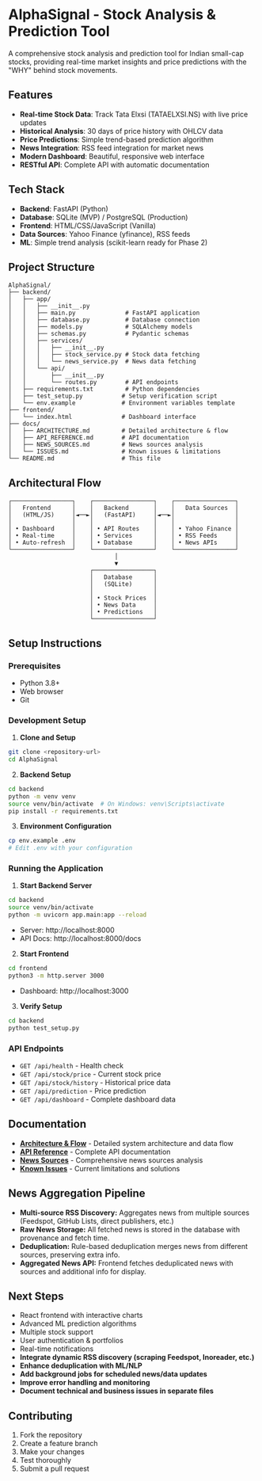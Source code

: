 # AlphaSignal - Stock Analysis & Prediction Tool

A comprehensive stock analysis and prediction tool for Indian small-cap stocks, providing real-time market insights and price predictions with the "WHY" behind stock movements.

## Features

- **Real-time Stock Data**: Track Tata Elxsi (TATAELXSI.NS) with live price updates
- **Historical Analysis**: 30 days of price history with OHLCV data
- **Price Predictions**: Simple trend-based prediction algorithm
- **News Integration**: RSS feed integration for market news
- **Modern Dashboard**: Beautiful, responsive web interface
- **RESTful API**: Complete API with automatic documentation

## Tech Stack

- **Backend**: FastAPI (Python)
- **Database**: SQLite (MVP) / PostgreSQL (Production)
- **Frontend**: HTML/CSS/JavaScript (Vanilla)
- **Data Sources**: Yahoo Finance (yfinance), RSS feeds
- **ML**: Simple trend analysis (scikit-learn ready for Phase 2)

## Project Structure

```
AlphaSignal/
├── backend/
│   ├── app/
│   │   ├── __init__.py
│   │   ├── main.py              # FastAPI application
│   │   ├── database.py          # Database connection
│   │   ├── models.py            # SQLAlchemy models
│   │   ├── schemas.py           # Pydantic schemas
│   │   ├── services/
│   │   │   ├── __init__.py
│   │   │   ├── stock_service.py # Stock data fetching
│   │   │   └── news_service.py  # News data fetching
│   │   └── api/
│   │       ├── __init__.py
│   │       └── routes.py        # API endpoints
│   ├── requirements.txt         # Python dependencies
│   ├── test_setup.py           # Setup verification script
│   └── env.example             # Environment variables template
├── frontend/
│   └── index.html              # Dashboard interface
├── docs/
│   ├── ARCHITECTURE.md         # Detailed architecture & flow
│   ├── API_REFERENCE.md        # API documentation
│   ├── NEWS_SOURCES.md         # News sources analysis
│   └── ISSUES.md               # Known issues & limitations
└── README.md                   # This file
```

## Architectural Flow

```
┌─────────────────┐    ┌─────────────────┐    ┌─────────────────┐
│   Frontend      │    │   Backend       │    │   Data Sources  │
│   (HTML/JS)     │◄──►│   (FastAPI)     │◄──►│                 │
│                 │    │                 │    │                 │
│ • Dashboard     │    │ • API Routes    │    │ • Yahoo Finance │
│ • Real-time     │    │ • Services      │    │ • RSS Feeds     │
│ • Auto-refresh  │    │ • Database      │    │ • News APIs     │
└─────────────────┘    └─────────────────┘    └─────────────────┘
                              │
                              ▼
                       ┌─────────────────┐
                       │   Database      │
                       │   (SQLite)      │
                       │                 │
                       │ • Stock Prices  │
                       │ • News Data     │
                       │ • Predictions   │
                       └─────────────────┘
```

## Setup Instructions

### Prerequisites

- Python 3.8+
- Web browser
- Git

### Development Setup

1. **Clone and Setup**
```bash
git clone <repository-url>
cd AlphaSignal
```

2. **Backend Setup**
```bash
cd backend
python -m venv venv
source venv/bin/activate  # On Windows: venv\Scripts\activate
pip install -r requirements.txt
```

3. **Environment Configuration**
```bash
cp env.example .env
# Edit .env with your configuration
```

### Running the Application

1. **Start Backend Server**
```bash
cd backend
source venv/bin/activate
python -m uvicorn app.main:app --reload
```
- Server: http://localhost:8000
- API Docs: http://localhost:8000/docs

2. **Start Frontend**
```bash
cd frontend
python3 -m http.server 3000
```
- Dashboard: http://localhost:3000

3. **Verify Setup**
```bash
cd backend
python test_setup.py
```

### API Endpoints

- `GET /api/health` - Health check
- `GET /api/stock/price` - Current stock price
- `GET /api/stock/history` - Historical price data
- `GET /api/prediction` - Price prediction
- `GET /api/dashboard` - Complete dashboard data

## Documentation

- **[Architecture & Flow](docs/ARCHITECTURE.md)** - Detailed system architecture and data flow
- **[API Reference](docs/API_REFERENCE.md)** - Complete API documentation
- **[News Sources](docs/NEWS_SOURCES.md)** - Comprehensive news sources analysis
- **[Known Issues](docs/ISSUES.md)** - Current limitations and solutions

## News Aggregation Pipeline

- **Multi-source RSS Discovery:** Aggregates news from multiple sources (Feedspot, GitHub Lists, direct publishers, etc.)
- **Raw News Storage:** All fetched news is stored in the database with provenance and fetch time.
- **Deduplication:** Rule-based deduplication merges news from different sources, preserving extra info.
- **Aggregated News API:** Frontend fetches deduplicated news with sources and additional info for display.

## Next Steps

- React frontend with interactive charts
- Advanced ML prediction algorithms
- Multiple stock support
- User authentication & portfolios
- Real-time notifications
- **Integrate dynamic RSS discovery (scraping Feedspot, Inoreader, etc.)**
- **Enhance deduplication with ML/NLP**
- **Add background jobs for scheduled news/data updates**
- **Improve error handling and monitoring**
- **Document technical and business issues in separate files**

## Contributing

1. Fork the repository
2. Create a feature branch
3. Make your changes
4. Test thoroughly
5. Submit a pull request 